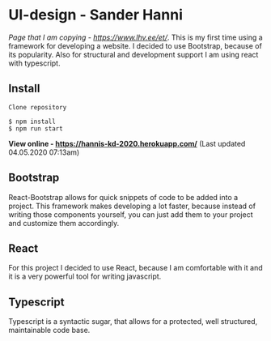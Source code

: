 # UI-design - Sander Hanni
*Page that I am copying - https://www.lhv.ee/et/*. 
This is my first time using a framework for developing a website. I decided to use Bootstrap, because of its popularity. Also for structural and development support I am using react with typescript.

## Install
```
Clone repository

$ npm install
$ npm run start
```
**View online - https://hannis-kd-2020.herokuapp.com/**
(Last updated 04.05.2020 07:13am)

## Bootstrap
React-Bootstrap allows for quick snippets of code to be added into a project. This framework makes developing a lot faster, because instead of writing those components yourself, you can just add them to your project and customize them accordingly.

## React
For this project I decided to use React, because I am comfortable with it and it is a very powerful tool for writing javascript.

## Typescript
Typescript is a syntactic sugar, that allows for a protected, well structured, maintainable code base.







